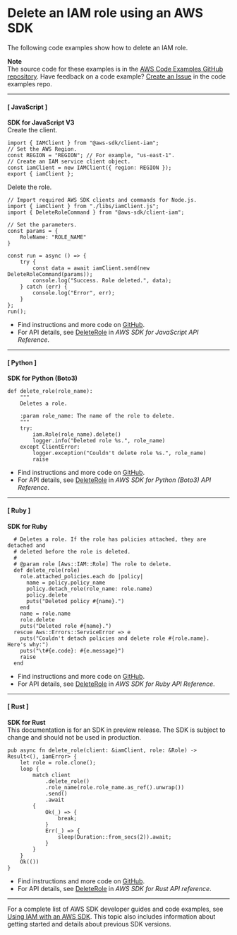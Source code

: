 # Delete an IAM role using an AWS SDK<a name="example_iam_DeleteRole_section"></a>

The following code examples show how to delete an IAM role\.

**Note**  
The source code for these examples is in the [AWS Code Examples GitHub repository](https://github.com/awsdocs/aws-doc-sdk-examples)\. Have feedback on a code example? [Create an Issue](https://github.com/awsdocs/aws-doc-sdk-examples/issues/new/choose) in the code examples repo\. 

------
#### [ JavaScript ]

**SDK for JavaScript V3**  
Create the client\.  

```
import { IAMClient } from "@aws-sdk/client-iam";
// Set the AWS Region.
const REGION = "REGION"; // For example, "us-east-1".
// Create an IAM service client object.
const iamClient = new IAMClient({ region: REGION });
export { iamClient };
```
Delete the role\.  

```
// Import required AWS SDK clients and commands for Node.js.
import { iamClient } from "./libs/iamClient.js";
import { DeleteRoleCommand } from "@aws-sdk/client-iam";

// Set the parameters.
const params = {
    RoleName: "ROLE_NAME"
}

const run = async () => {
    try {
        const data = await iamClient.send(new DeleteRoleCommand(params));
        console.log("Success. Role deleted.", data);
    } catch (err) {
        console.log("Error", err);
    }
};
run();
```
+  Find instructions and more code on [GitHub](https://github.com/awsdocs/aws-doc-sdk-examples/tree/main/javascriptv3/example_code/iam#code-examples)\. 
+  For API details, see [DeleteRole](https://docs.aws.amazon.com/AWSJavaScriptSDK/v3/latest/clients/client-iam/classes/deleterolecommand.html) in *AWS SDK for JavaScript API Reference*\. 

------
#### [ Python ]

**SDK for Python \(Boto3\)**  
  

```
def delete_role(role_name):
    """
    Deletes a role.

    :param role_name: The name of the role to delete.
    """
    try:
        iam.Role(role_name).delete()
        logger.info("Deleted role %s.", role_name)
    except ClientError:
        logger.exception("Couldn't delete role %s.", role_name)
        raise
```
+  Find instructions and more code on [GitHub](https://github.com/awsdocs/aws-doc-sdk-examples/tree/main/python/example_code/iam/iam_basics#code-examples)\. 
+  For API details, see [DeleteRole](https://docs.aws.amazon.com/goto/boto3/iam-2010-05-08/DeleteRole) in *AWS SDK for Python \(Boto3\) API Reference*\. 

------
#### [ Ruby ]

**SDK for Ruby**  
  

```
  # Deletes a role. If the role has policies attached, they are detached and
  # deleted before the role is deleted.
  #
  # @param role [Aws::IAM::Role] The role to delete.
  def delete_role(role)
    role.attached_policies.each do |policy|
      name = policy.policy_name
      policy.detach_role(role_name: role.name)
      policy.delete
      puts("Deleted policy #{name}.")
    end
    name = role.name
    role.delete
    puts("Deleted role #{name}.")
  rescue Aws::Errors::ServiceError => e
    puts("Couldn't detach policies and delete role #{role.name}. Here's why:")
    puts("\t#{e.code}: #{e.message}")
    raise
  end
```
+  Find instructions and more code on [GitHub](https://github.com/awsdocs/aws-doc-sdk-examples/tree/main/ruby/example_code/iam#code-examples)\. 
+  For API details, see [DeleteRole](https://docs.aws.amazon.com/goto/SdkForRubyV3/iam-2010-05-08/DeleteRole) in *AWS SDK for Ruby API Reference*\. 

------
#### [ Rust ]

**SDK for Rust**  
This documentation is for an SDK in preview release\. The SDK is subject to change and should not be used in production\.
  

```
pub async fn delete_role(client: &iamClient, role: &Role) -> Result<(), iamError> {
    let role = role.clone();
    loop {
        match client
            .delete_role()
            .role_name(role.role_name.as_ref().unwrap())
            .send()
            .await
        {
            Ok(_) => {
                break;
            }
            Err(_) => {
                sleep(Duration::from_secs(2)).await;
            }
        }
    }
    Ok(())
}
```
+  Find instructions and more code on [GitHub](https://github.com/awsdocs/aws-doc-sdk-examples/tree/main/rust_dev_preview/iam#code-examples)\. 
+  For API details, see [DeleteRole](https://docs.rs/releases/search?query=aws-sdk) in *AWS SDK for Rust API reference*\. 

------

For a complete list of AWS SDK developer guides and code examples, see [Using IAM with an AWS SDK](sdk-general-information-section.md)\. This topic also includes information about getting started and details about previous SDK versions\.